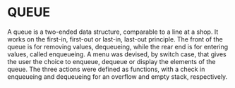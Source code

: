 # QUEUE
A queue is a two-ended data structure, comparable to a line at a shop. It works on the first-in, first-out or last-in, last-out principle. The front of the queue is for removing values, dequeueing, while the rear end is for entering values, called enqueueing. A menu was devised, by switch case, that gives the user the choice to enqueue, dequeue or display the elements of the queue. The three actions were defined as functions, with a check in enqueueing and dequeueing for an overflow and empty stack, respectively.
